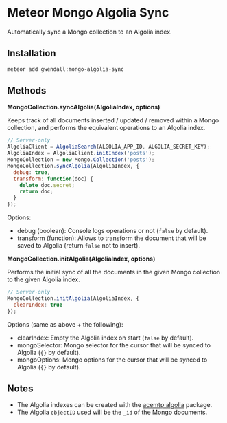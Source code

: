 Meteor Mongo Algolia Sync
=========================

Automatically sync a Mongo collection to an Algolia index.

Installation  
------------

``` sh
meteor add gwendall:mongo-algolia-sync
```

Methods
-------

**MongoCollection.syncAlgolia(AlgoliaIndex, options)**  

Keeps track of all documents inserted / updated / removed within a Mongo collection, and performs the equivalent operations to an Algolia index.

```javascript
// Server-only
AlgoliaClient = AlgoliaSearch(ALGOLIA_APP_ID, ALGOLIA_SECRET_KEY);
AlgoliaIndex = AlgoliaClient.initIndex('posts');
MongoCollection = new Mongo.Collection('posts');
MongoCollection.syncAlgolia(AlgoliaIndex, {
  debug: true,
  transform: function(doc) {
    delete doc.secret;
    return doc;
  }
});
```

Options:
- debug (boolean): Console logs operations or not (```false``` by default).
- transform (function): Allows to transform the document that will be saved to Algolia (return ```false``` not to insert).

**MongoCollection.initAlgolia(AlgoliaIndex, options)**  

Performs the initial sync of all the documents in the given Mongo collection to the given Algolia index.

```javascript
// Server-only
MongoCollection.initAlgolia(AlgoliaIndex, {
  clearIndex: true
});
```
Options (same as above + the following):
- clearIndex: Empty the Algolia index on start (```false``` by default).
- mongoSelector: Mongo selector for the cursor that will be synced to Algolia (```{}``` by default).
- mongoOptions: Mongo options for the cursor that will be synced to Algolia (```{}``` by default).

Notes
-----

- The Algolia indexes can be created with the [acemtp:algolia](http://github.com/acemtp/meteor-algolia) package.  
- The Algolia ```objectID``` used will be the ```_id``` of the Mongo documents.
